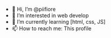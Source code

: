- 👋 Hi, I’m @piifiore
- 👀 I’m interested in web develop 
- 🌱 I’m currently learning [html, css, JS]
- 📫 How to reach me: This profile

<!---
piifiore/piifiore is a ✨ special ✨ repository because its `README.md` (this file) appears on your GitHub profile.
You can click the Preview link to take a look at your changes.
--->
